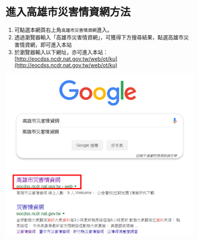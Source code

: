 # 進入高雄市災害情資網方法

1. 可點選本網頁右上角`高雄市災害情資網`進入。
2. 透過瀏覽器輸入「高雄市災害情資網」，可獲得下方搜尋結果，點選高雄市災害情資網，即可進入本站
3. 於瀏覽器輸入以下網址，亦可進入本站：[http://eocdss.ncdr.nat.gov.tw/web/ot/ku](http://eocdss.ncdr.nat.gov.tw/web/ot/ku)

![1568200681835](../assets/1568200681835.png)
